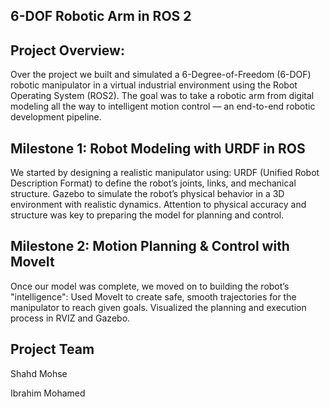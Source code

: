 ## 6-DOF Robotic Arm in ROS 2

## Project Overview:
Over the project we built and simulated a 6-Degree-of-Freedom (6-DOF) robotic manipulator in a virtual industrial environment using the Robot Operating System (ROS2). The goal was to take a robotic arm from digital modeling all the way to intelligent motion control — an end-to-end robotic development pipeline.

## Milestone 1: Robot Modeling with URDF in ROS
We started by designing a realistic manipulator using:
URDF (Unified Robot Description Format) to define the robot’s joints, links, and mechanical structure.
Gazebo to simulate the robot’s physical behavior in a 3D environment with realistic dynamics.
Attention to physical accuracy and structure was key to preparing the model for planning and control.

## Milestone 2: Motion Planning & Control with MoveIt 
Once our model was complete, we moved on to building the robot’s "intelligence":
Used MoveIt to create safe, smooth trajectories for the manipulator to reach given goals.
Visualized the planning and execution process in RVIZ and Gazebo.

## Project Team 
Shahd Mohse

Ibrahim Mohamed
